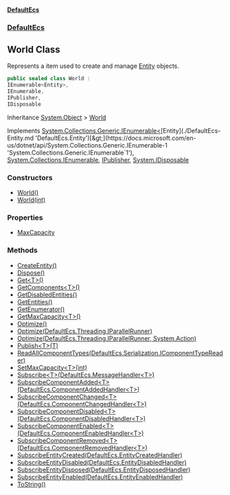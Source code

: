 #### [DefaultEcs](./index.md 'index')
### [DefaultEcs](./DefaultEcs.md 'DefaultEcs')
## World Class
Represents a item used to create and manage [Entity](./DefaultEcs-Entity.md 'DefaultEcs.Entity') objects.  
```csharp
public sealed class World :
IEnumerable<Entity>,
IEnumerable,
IPublisher,
IDisposable
```
Inheritance [System.Object](https://docs.microsoft.com/en-us/dotnet/api/System.Object 'System.Object') &gt; [World](./DefaultEcs-World.md 'DefaultEcs.World')  

Implements [System.Collections.Generic.IEnumerable&lt;](https://docs.microsoft.com/en-us/dotnet/api/System.Collections.Generic.IEnumerable-1 'System.Collections.Generic.IEnumerable`1')[Entity](./DefaultEcs-Entity.md 'DefaultEcs.Entity')[&gt;](https://docs.microsoft.com/en-us/dotnet/api/System.Collections.Generic.IEnumerable-1 'System.Collections.Generic.IEnumerable`1'), [System.Collections.IEnumerable](https://docs.microsoft.com/en-us/dotnet/api/System.Collections.IEnumerable 'System.Collections.IEnumerable'), [IPublisher](./DefaultEcs-IPublisher.md 'DefaultEcs.IPublisher'), [System.IDisposable](https://docs.microsoft.com/en-us/dotnet/api/System.IDisposable 'System.IDisposable')  
### Constructors
- [World()](./DefaultEcs-World-World().md 'DefaultEcs.World.World()')
- [World(int)](./DefaultEcs-World-World(int).md 'DefaultEcs.World.World(int)')
### Properties
- [MaxCapacity](./DefaultEcs-World-MaxCapacity.md 'DefaultEcs.World.MaxCapacity')
### Methods
- [CreateEntity()](./DefaultEcs-World-CreateEntity().md 'DefaultEcs.World.CreateEntity()')
- [Dispose()](./DefaultEcs-World-Dispose().md 'DefaultEcs.World.Dispose()')
- [Get&lt;T&gt;()](./DefaultEcs-World-Get-T-().md 'DefaultEcs.World.Get&lt;T&gt;()')
- [GetComponents&lt;T&gt;()](./DefaultEcs-World-GetComponents-T-().md 'DefaultEcs.World.GetComponents&lt;T&gt;()')
- [GetDisabledEntities()](./DefaultEcs-World-GetDisabledEntities().md 'DefaultEcs.World.GetDisabledEntities()')
- [GetEntities()](./DefaultEcs-World-GetEntities().md 'DefaultEcs.World.GetEntities()')
- [GetEnumerator()](./DefaultEcs-World-GetEnumerator().md 'DefaultEcs.World.GetEnumerator()')
- [GetMaxCapacity&lt;T&gt;()](./DefaultEcs-World-GetMaxCapacity-T-().md 'DefaultEcs.World.GetMaxCapacity&lt;T&gt;()')
- [Optimize()](./DefaultEcs-World-Optimize().md 'DefaultEcs.World.Optimize()')
- [Optimize(DefaultEcs.Threading.IParallelRunner)](./DefaultEcs-World-Optimize(DefaultEcs-Threading-IParallelRunner).md 'DefaultEcs.World.Optimize(DefaultEcs.Threading.IParallelRunner)')
- [Optimize(DefaultEcs.Threading.IParallelRunner, System.Action)](./DefaultEcs-World-Optimize(DefaultEcs-Threading-IParallelRunner_System-Action).md 'DefaultEcs.World.Optimize(DefaultEcs.Threading.IParallelRunner, System.Action)')
- [Publish&lt;T&gt;(T)](./DefaultEcs-World-Publish-T-(T).md 'DefaultEcs.World.Publish&lt;T&gt;(T)')
- [ReadAllComponentTypes(DefaultEcs.Serialization.IComponentTypeReader)](./DefaultEcs-World-ReadAllComponentTypes(DefaultEcs-Serialization-IComponentTypeReader).md 'DefaultEcs.World.ReadAllComponentTypes(DefaultEcs.Serialization.IComponentTypeReader)')
- [SetMaxCapacity&lt;T&gt;(int)](./DefaultEcs-World-SetMaxCapacity-T-(int).md 'DefaultEcs.World.SetMaxCapacity&lt;T&gt;(int)')
- [Subscribe&lt;T&gt;(DefaultEcs.MessageHandler&lt;T&gt;)](./DefaultEcs-World-Subscribe-T-(DefaultEcs-MessageHandler-T-).md 'DefaultEcs.World.Subscribe&lt;T&gt;(DefaultEcs.MessageHandler&lt;T&gt;)')
- [SubscribeComponentAdded&lt;T&gt;(DefaultEcs.ComponentAddedHandler&lt;T&gt;)](./DefaultEcs-World-SubscribeComponentAdded-T-(DefaultEcs-ComponentAddedHandler-T-).md 'DefaultEcs.World.SubscribeComponentAdded&lt;T&gt;(DefaultEcs.ComponentAddedHandler&lt;T&gt;)')
- [SubscribeComponentChanged&lt;T&gt;(DefaultEcs.ComponentChangedHandler&lt;T&gt;)](./DefaultEcs-World-SubscribeComponentChanged-T-(DefaultEcs-ComponentChangedHandler-T-).md 'DefaultEcs.World.SubscribeComponentChanged&lt;T&gt;(DefaultEcs.ComponentChangedHandler&lt;T&gt;)')
- [SubscribeComponentDisabled&lt;T&gt;(DefaultEcs.ComponentDisabledHandler&lt;T&gt;)](./DefaultEcs-World-SubscribeComponentDisabled-T-(DefaultEcs-ComponentDisabledHandler-T-).md 'DefaultEcs.World.SubscribeComponentDisabled&lt;T&gt;(DefaultEcs.ComponentDisabledHandler&lt;T&gt;)')
- [SubscribeComponentEnabled&lt;T&gt;(DefaultEcs.ComponentEnabledHandler&lt;T&gt;)](./DefaultEcs-World-SubscribeComponentEnabled-T-(DefaultEcs-ComponentEnabledHandler-T-).md 'DefaultEcs.World.SubscribeComponentEnabled&lt;T&gt;(DefaultEcs.ComponentEnabledHandler&lt;T&gt;)')
- [SubscribeComponentRemoved&lt;T&gt;(DefaultEcs.ComponentRemovedHandler&lt;T&gt;)](./DefaultEcs-World-SubscribeComponentRemoved-T-(DefaultEcs-ComponentRemovedHandler-T-).md 'DefaultEcs.World.SubscribeComponentRemoved&lt;T&gt;(DefaultEcs.ComponentRemovedHandler&lt;T&gt;)')
- [SubscribeEntityCreated(DefaultEcs.EntityCreatedHandler)](./DefaultEcs-World-SubscribeEntityCreated(DefaultEcs-EntityCreatedHandler).md 'DefaultEcs.World.SubscribeEntityCreated(DefaultEcs.EntityCreatedHandler)')
- [SubscribeEntityDisabled(DefaultEcs.EntityDisabledHandler)](./DefaultEcs-World-SubscribeEntityDisabled(DefaultEcs-EntityDisabledHandler).md 'DefaultEcs.World.SubscribeEntityDisabled(DefaultEcs.EntityDisabledHandler)')
- [SubscribeEntityDisposed(DefaultEcs.EntityDisposedHandler)](./DefaultEcs-World-SubscribeEntityDisposed(DefaultEcs-EntityDisposedHandler).md 'DefaultEcs.World.SubscribeEntityDisposed(DefaultEcs.EntityDisposedHandler)')
- [SubscribeEntityEnabled(DefaultEcs.EntityEnabledHandler)](./DefaultEcs-World-SubscribeEntityEnabled(DefaultEcs-EntityEnabledHandler).md 'DefaultEcs.World.SubscribeEntityEnabled(DefaultEcs.EntityEnabledHandler)')
- [ToString()](./DefaultEcs-World-ToString().md 'DefaultEcs.World.ToString()')
